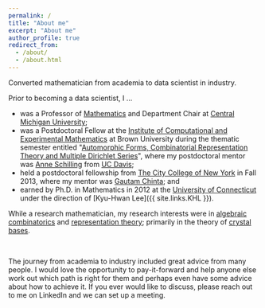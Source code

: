 ```yaml
---
permalink: /
title: "About me"
excerpt: "About me"
author_profile: true
redirect_from:
  - /about/
  - /about.html
---
```


Converted mathematician from academia to data scientist in industry.  

Prior to becoming a data scientist, I ...
- was a Professor of [Mathematics](https://www.cmich.edu/colleges/se/math/Pages/default.aspx) and Department Chair at [Central Michigan University](https://www.cmich.edu);
- was a Postdoctoral Fellow at the [Institute of Computational and Experimental Mathematics](https://icerm.brown.edu) at Brown University during the thematic semester entitled "[Automorphic Forms, Combinatorial Representation Theory and Multiple Dirichlet Series](https://icerm.brown.edu/programs/sp-s13/)", where my postdoctoral mentor was [Anne Schilling](https://www.math.ucdavis.edu/~anne/) from [UC Davis](https://www.math.ucdavis.edu);
- held a postdoctoral fellowship from [The City College of New York](https://math.sci.ccny.cuny.edu) in Fall 2013, where my mentor was [Gautam Chinta](https://chinta.ccny.cuny.edu); and
- earned by Ph.D. in Mathematics in 2012 at the [University of Connecticut](https://math.uconn.edu) under the direction of [Kyu-Hwan Lee]({{ site.links.KHL }}).

While a research mathematician, my research interests were in [algebraic combinatorics](https://en.wikipedia.org/wiki/Algebraic_combinatorics) and [representation theory](https://en.wikipedia.org/wiki/Representation_theory); primarily in the theory of [crystal bases](https://en.wikipedia.org/wiki/Crystal_base).

<br/>

The journey from academia to industry included great advice from many people.  I would love the opportunity to pay-it-forward and help anyone else work out which path is right for them and perhaps even have some advice about how to achieve it.  If you ever would like to discuss, please reach out to me on LinkedIn and we can set up a meeting.  
